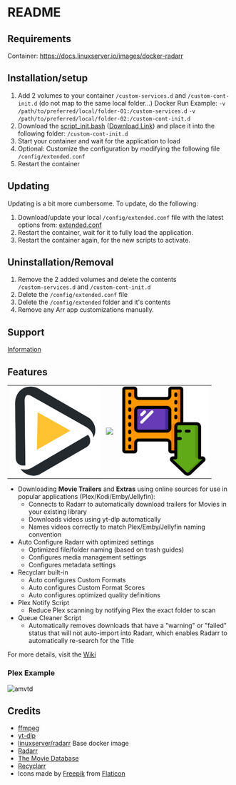 # README

## Requirements

Container: <https://docs.linuxserver.io/images/docker-radarr>  

## Installation/setup

1. Add 2 volumes to your container
  `/custom-services.d` and `/custom-cont-init.d` (do not map to the same local folder...)
  Docker Run Example:
  `-v /path/to/preferred/local/folder-01:/custom-services.d`
  `-v /path/to/preferred/local/folder-02:/custom-cont-init.d`
1. Download the [script_init.bash](https://github.com/RandomNinjaAtk/arr-scripts/blob/main/radarr/scripts_init.bash) ([Download Link](https://raw.githubusercontent.com/RandomNinjaAtk/arr-scripts/main/radarr/scripts_init.bash)) and place it into the following folder: `/custom-cont-init.d`
1. Start your container and wait for the application to load
1. Optional: Customize the configuration by modifying the following file `/config/extended.conf`
1. Restart the container

## Updating

Updating is a bit more cumbersome. To update, do the following:

1. Download/update your local `/config/extended.conf` file with the latest options from: [extended.conf](https://github.com/RandomNinjaAtk/arr-scripts/blob/main/radarr/extended.conf)
1. Restart the container, wait for it to fully load the application.
1. Restart the container again, for the new scripts to activate.

## Uninstallation/Removal  

1. Remove the 2 added volumes and delete the contents<br>
   `/custom-services.d` and `/custom-cont-init.d`
1. Delete the `/config/extended.conf` file
1. Delete the `/config/extended` folder and it's contents
1. Remove any Arr app customizations manually.

## Support
[Information](https://github.com/RandomNinjaAtk/arr-scripts/tree/main?tab=readme-ov-file#support-info)

## Features

<table>
  <tr>
    <td><img src="https://raw.githubusercontent.com/RandomNinjaAtk/unraid-templates/master/randomninjaatk/img/radarr.png" width="200"></td>
    <td><img src="https://github.com/RandomNinjaAtk/docker-lidarr-extended/raw/main/.github/plus.png" width="100"></td>
    <td><img src="https://raw.githubusercontent.com/RandomNinjaAtk/unraid-templates/master/randomninjaatk/img/amtd.png" width="200"></td>
  </tr>
 </table>

* Downloading **Movie Trailers** and **Extras** using online sources for use in popular applications (Plex/Kodi/Emby/Jellyfin):
  * Connects to Radarr to automatically download trailers for Movies in your existing library
  * Downloads videos using yt-dlp automatically
  * Names videos correctly to match Plex/Emby/Jellyfin naming convention
* Auto Configure Radarr with optimized settings
  * Optimized file/folder naming (based on trash guides)
  * Configures media management settings
  * Configures metadata settings
* Recyclarr built-in
  * Auto configures Custom Formats
  * Auto configures Custom Format Scores
  * Auto configures optimized quality definitions
* Plex Notify Script
  * Reduce Plex scanning by notifying Plex the exact folder to scan
* Queue Cleaner Script
  * Automatically removes downloads that have a "warning" or "failed" status that will not auto-import into Radarr, which enables Radarr to automatically re-search for the Title

For more details, visit the [Wiki](https://github.com/RandomNinjaAtk/arr-scripts/wiki)

### Plex Example

![amvtd](https://raw.githubusercontent.com/RandomNinjaAtk/docker-amtd/master/.github/amvtd-plex-example.jpg)

## Credits

* [ffmpeg](https://ffmpeg.org/)
* [yt-dlp](https://github.com/yt-dlp/yt-dlp)
* [linuxserver/radarr](https://github.com/linuxserver/docker-radarr) Base docker image
* [Radarr](https://radarr.video/)
* [The Movie Database](https://www.themoviedb.org/)
* [Recyclarr](https://github.com/recyclarr/recyclarr)
* Icons made by [Freepik](https://www.freepik.com/) from [Flaticon](ttps://www.flaticon.com)
